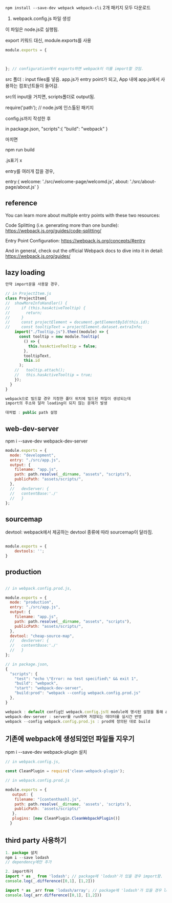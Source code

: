 `npm install --save-dev webpack webpack-cli`
2개 패키지 모두 다운로드

1. webpack.config.js 파일 생성

이 파일은 node.js로 실행됨.

export 키워드 대신, 
module.exports를 사용

```js
module.exports = {

    

}; // configuration에서 exports하면 webpack이 이를 import할 것임.


```

src 폴더 : input files를 넣음. 
app.js가 entry point가 되고, App 내에 app.js에서 사용하는 컴포넌트들이 들어감.

src의 input을 거치면, scripts폴더로 output됨.

require('path'); // node.js에 인스톨된 패키지

config.js까지 작성한 후 

in package.json,
"scripts":{
    "build": "webpack"
}

마치면

npm run build

.js표기 x

entry를 여러개 잡을 경우,

entry:{
    welcome: './src/welcome-page/welcomd.js',
    about: './src/about-page/about.js'
}


## reference 
You can learn more about multiple entry points with these two resources:

Code Splitting (i.e. generating more than one bundle): https://webpack.js.org/guides/code-splitting/

Entry Point Configuration: https://webpack.js.org/concepts/#entry

And in general, check out the official Webpack docs to dive into it in detail: https://webpack.js.org/guides/


## lazy loading
```js
만약 import문을 사용할 경우,

// in ProjectItem.js
class ProjectItem{
//  showMoreInfoHandler() {
//     if (this.hasActiveTooltip) {
//       return;
//     }
//     const projectElement = document.getElementById(this.id);
//     const tooltipText = projectElement.dataset.extraInfo;
    import("./Tooltip.js").then((module) => {
      const tooltip = new module.Tooltip(
        () => {
          this.hasActiveTooltip = false;
        },
        tooltipText,
        this.id
      );
    //   tooltip.attach();
    //   this.hasActiveTooltip = true;
    });
  }
}

webpack으로 빌드할 경우 지정한 폴더 위치에 빌드된 파일이 생성되는데
import의 주소와 달라 loading이 되지 않는 문제가 발생

대처법 : public path 설정
```

## web-dev-server

npm i --save-dev webpack-dev-server

```js
module.exports = {
  mode: "development",
  entry: "./src/app.js",
  output: {
    filename: "app.js",
    path: path.resolve(__dirname, "assets", "scripts"),
    publicPath: "assets/scripts/",
  },
  //   devServer: {
  //   contentBase:'./'
  //   }
};
```
## sourcemap
devtool: webpack에서 제공하는 devtool 종류에 따라 sourcemap이 달라짐.

```js

module.exports = {
    devtools: '';
}
```

## production


```js

// in webpack.config.prod.js,

module.exports = {
  mode: "production",
  entry: "./src/app.js",
  output: {
    filename: "app.js",
    path: path.resolve(__dirname, "assets", "scripts"),
    publicPath: "assets/scripts/",
  },
  devtool: "cheap-source-map",
  //   devServer: {
  //   contentBase:'./'
  //   }
};

// in package.json,
{  
  "scripts": {
    "test": "echo \"Error: no test specified\" && exit 1",
    "build": "webpack",
    "start": "webpack-dev-server",
    "build:prod": "webpack --config webpack.config.prod.js"
  },
}  

webpack : default config인 webpack.config.js의 module에 명시된 설정을 통해 app.js파일 생성
webpack-dev-server : server를 run하며 저장되는 데이터를 실시간 반영
webpack --config webpack.config.prod.js : prod에 정의된 대로 build
```

## 기존에 webpack에 생성되었던 파일들 지우기

npm i --save-dev webpack-plugin 설치

```js
// in webpack.config.js,

const CleanPlugin = require('clean-webpack-plugin');

// in webpack.config.prod.js

module.exports = {
   output: {
    filename: "[contenthash].js",
    path: path.resolve(__dirname, 'assets', 'scripts'),
    publicPath: 'assets/scripts/'
   },
   plugins: [new CleanPlugin.CleanWebpackPlugin()]
  }
```

## third party 사용하기

```js
1. package 설치
npm i --save lodash
// dependency에만 추가

2. import하기
import * as _ from 'lodash'; // package에 'lodash'가 있을 경우 import함. 
console.log(_.difference([0,1], [1,2]))

import * as _arr from 'lodash/array'; // package에 'lodash'가 있을 경우 lodash의 array를 import함. 
console.log(_arr.difference([0,1], [1,2]))
```